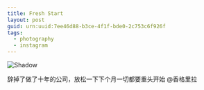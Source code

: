 ```yaml
---
title: Fresh Start
layout: post
guid: urn:uuid:7ee46d88-b3ce-4f1f-bde0-2c753c6f926f
tags:
  - photography
  - instagram
---
```


![Shadow](/media/files/2015/12/31/shadow.jpg)

辞掉了做了十年的公司，放松一下下个月一切都要重头开始 @香格里拉
